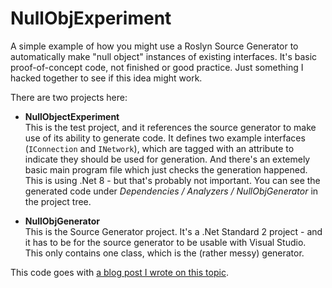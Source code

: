 # NullObjExperiment

A simple example of how you might use a Roslyn Source Generator to automatically make "null object" instances of existing interfaces. It's basic proof-of-concept code, not finished or good practice. Just something I hacked together to see if this idea might work.

There are two projects here:

* **NullObjectExperiment**<br/>
  This is the test project, and it references the source generator to make use of its ability to generate code. It defines two example interfaces (`IConnection` and `INetwork`), which are tagged with an attribute to indicate they should be used for generation. And there's an extemely basic main program file which just checks the generation happened. This is using .Net 8 - but that's probably not important. You can see the generated code under _Dependencies / Analyzers / NullObjGenerator_ in the project tree.

* **NullObjGenerator**<br/>
  This is the Source Generator project. It's a .Net Standard 2 project - and it has to be for the source generator to be usable with Visual Studio. This only contains one class, which is the (rather messy) generator.

This code goes with <a href="https://blog.jermdavis.dev/posts/2024/csharp-code-with-roslyn">a blog post I wrote on this topic</a>.
